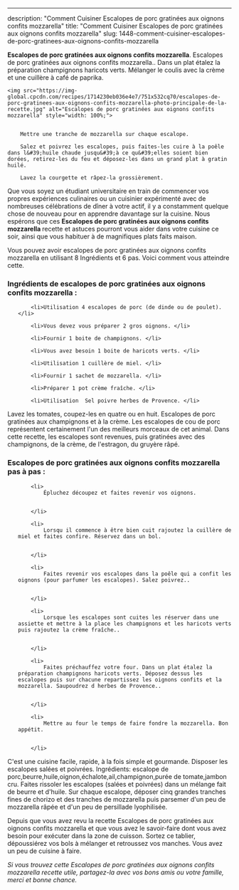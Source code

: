 ---
description: "Comment Cuisiner Escalopes de porc gratinées aux oignons confits mozzarella"
title: "Comment Cuisiner Escalopes de porc gratinées aux oignons confits mozzarella"
slug: 1448-comment-cuisiner-escalopes-de-porc-gratinees-aux-oignons-confits-mozzarella

<p>
	<strong>Escalopes de porc gratinées aux oignons confits mozzarella</strong>. 
	Escalopes de porc gratinées aux oignons confits mozzarella.. Dans un plat étalez la préparation champignons haricots verts. Mélanger le coulis avec la crème et une cuillère à café de paprika.
</p>
<p>
	
	<img src="https://img-global.cpcdn.com/recipes/1714230eb036e4e7/751x532cq70/escalopes-de-porc-gratinees-aux-oignons-confits-mozzarella-photo-principale-de-la-recette.jpg" alt="Escalopes de porc gratinées aux oignons confits mozzarella" style="width: 100%;">
	
	
		Mettre une tranche de mozzarella sur chaque escalope.
	
		Salez et poivrez les escalopes, puis faites-les cuire à la poêle dans l&#39;huile chaude jusqu&#39;à ce qu&#39;elles soient bien dorées, retirez-les du feu et déposez-les dans un grand plat à gratin huilé.
	
		Lavez la courgette et râpez-la grossièrement.
	
</p>

Que vous soyez un étudiant universitaire en train de commencer vos propres expériences culinaires ou un cuisinier expérimenté avec de nombreuses célébrations de dîner à votre actif, il y a constamment quelque chose de nouveau pour en apprendre davantage sur la cuisine. Nous espérons que ces <strong> Escalopes de porc gratinées aux oignons confits mozzarella </strong> recette et astuces pourront vous aider dans votre cuisine ce soir, ainsi que vous habituer à de magnifiques plats faits maison.

<!--inarticleads1-->

Vous pouvez avoir escalopes de porc gratinées aux oignons confits mozzarella en utilisant 8 Ingrédients et 6 pas. Voici comment vous atteindre cette.

<h3>Ingrédients de escalopes de porc gratinées aux oignons confits mozzarella :</h3>

<ol>
	
		<li>Utilisation 4 escalopes de porc (de dinde ou de poulet). </li>
	
		<li>Vous devez vous préparer 2 gros oignons. </li>
	
		<li>Fournir 1 boite de champignons. </li>
	
		<li>Vous avez besoin 1 boite de haricots verts. </li>
	
		<li>Utilisation 1 cuillère de miel. </li>
	
		<li>Fournir 1 sachet de mozzarella. </li>
	
		<li>Préparer 1 pot crème fraîche. </li>
	
		<li>Utilisation  Sel poivre herbes de Provence. </li>
	
</ol>

Lavez les tomates, coupez-les en quatre ou en huit. Escalopes de porc gratinées aux champignons et à la crème. Les escalopes de cou de porc représentent certainement l&#39;un des meilleurs morceaux de cet animal. Dans cette recette, les escalopes sont revenues, puis gratinées avec des champignons, de la crème, de l&#39;estragon, du gruyère râpé. 

<!--inarticleads2-->

<h3>Escalopes de porc gratinées aux oignons confits mozzarella pas à pas :</h3>

<ol>
	
		<li>
			Épluchez découpez et faites revenir vos oignons.
			
			
		</li>
	
		<li>
			Lorsqu il commence à être bien cuit rajoutez la cuillère de miel et faites confire. Réservez dans un bol.
			
			
		</li>
	
		<li>
			Faites revenir vos escalopes dans la poêle qui a confit les oignons (pour parfumer les escalopes). Salez poivrez..
			
			
		</li>
	
		<li>
			Lorsque les escalopes sont cuites les réserver dans une assiette et mettre à la place les champignons et les haricots verts puis rajoutez la crème fraîche..
			
			
		</li>
	
		<li>
			Faites préchauffez votre four. Dans un plat étalez la préparation champignons haricots verts. Déposez dessus les escalopes puis sur chacune repartissez les oignons confits et la mozzarella. Saupoudrez d herbes de Provence..
			
			
		</li>
	
		<li>
			Mettre au four le temps de faire fondre la mozzarella. Bon appétit.
			
			
		</li>
	
</ol>

C&#39;est une cuisine facile, rapide, à la fois simple et gourmande. Disposer les escalopes salées et poivrées. Ingrédients: escalope de porc,beurre,huile,oignon,échalote,ail,champignon,purée de tomate,jambon cru. Faites rissoler les escalopes (salées et poivrées) dans un mélange fait de beurre et d&#39;huile. Sur chaque escalope, déposer cinq grandes tranches fines de chorizo et des tranches de mozzarella puis parsemer d&#39;un peu de mozzarella râpée et d&#39;un peu de persillade lyophilisée. 

<!--inarticleads1-->

<p>
Depuis que vous avez revu la recette Escalopes de porc gratinées aux oignons confits mozzarella et que vous avez le savoir-faire dont vous avez besoin pour exécuter dans la zone de cuisson. Sortez ce tablier, dépoussiérez vos bols à mélanger et retroussez vos manches. Vous avez un peu de cuisine à faire.
</p>

<p>
<i>Si vous trouvez cette Escalopes de porc gratinées aux oignons confits mozzarella recette utile, partagez-la avec vos bons amis ou votre famille, merci et bonne chance.</i>
</p>
